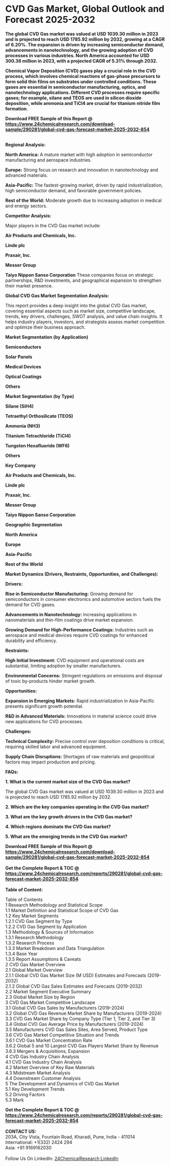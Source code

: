<h1>CVD Gas Market, Global Outlook and Forecast 2025-2032</h1><p><strong>The global CVD Gas market was valued at USD 1039.30 million in 2023 and is projected to reach USD 1785.92 million by 2032, growing at a CAGR of 6.20%. The expansion is driven by increasing semiconductor demand, advancements in nanotechnology, and the growing adoption of CVD processes in various industries. North America accounted for USD 300.36 million in 2023, with a projected CAGR of 5.31% through 2032.</strong></p><p>
</p><p><strong>Chemical Vapor Deposition (CVD) gases play a crucial role in the CVD process, which involves chemical reactions of gas-phase precursors to form solid thin films on substrates under controlled conditions. These gases are essential in semiconductor manufacturing, optics, and nanotechnology applications. Different CVD processes require specific gases; for example, silane and TEOS are used in silicon dioxide deposition, while ammonia and TiCl4 are crucial for titanium nitride film formation</strong>.</p><div><b>Download FREE Sample of this Report @ 
            <a href="https://www.24chemicalresearch.com/download-sample/290281/global-cvd-gas-forecast-market-2025-2032-854">
            https://www.24chemicalresearch.com/download-sample/290281/global-cvd-gas-forecast-market-2025-2032-854</a></b></div><br><p>
<strong>Regional Analysis:</strong></p><p>
</p><p><strong>North America:</strong> A mature market with high adoption in semiconductor manufacturing and aerospace industries.</p><p><strong>Europe:</strong> Strong focus on research and innovation in nanotechnology and advanced materials.</p><p><strong>Asia-Pacific:</strong> The fastest-growing market, driven by rapid industrialization, high semiconductor demand, and favorable government policies.</p><p><strong>Rest of the World:</strong> Moderate growth due to increasing adoption in medical and energy sectors.</p><p>
<strong>Competitor Analysis:</strong></p><p>
</p><p>Major players in the CVD Gas market include:</p><p>
</p><p><strong>Air Products and Chemicals, Inc.</strong></p><p><strong>Linde plc</strong></p><p><strong>Praxair, Inc.</strong></p><p><strong>Messer Group</strong></p><p><strong>Taiyo Nippon Sanso Corporation</strong> These companies focus on strategic partnerships, R&amp;D investments, and geographical expansion to strengthen their market presence.</p><p>
<strong>Global CVD Gas Market Segmentation Analysis:</strong></p><p>
</p><p>This report provides a deep insight into the global CVD Gas market, covering essential aspects such as market size, competitive landscape, trends, key drivers, challenges, SWOT analysis, and value chain insights. It helps industry players, investors, and strategists assess market competition and optimize their business approach.</p><p>
<strong>Market Segmentation (by Application)</strong></p><p>
</p><p><strong>Semiconductors</strong></p><p><strong>Solar Panels</strong></p><p><strong>Medical Devices</strong></p><p><strong>Optical Coatings</strong></p><p><strong>Others</strong></p><p>
<strong>Market Segmentation (by Type)</strong></p><p>
</p><p><strong>Silane (SiH4)</strong></p><p><strong>Tetraethyl Orthosilicate (TEOS)</strong></p><p><strong>Ammonia (NH3)</strong></p><p><strong>Titanium Tetrachloride (TiCl4)</strong></p><p><strong>Tungsten Hexafluoride (WF6)</strong></p><p><strong>Others</strong></p><p>
<strong>Key Company</strong></p><p>
</p><p><strong>Air Products and Chemicals, Inc.</strong></p><p><strong>Linde plc</strong></p><p><strong>Praxair, Inc.</strong></p><p><strong>Messer Group</strong></p><p><strong>Taiyo Nippon Sanso Corporation</strong></p><p>
<strong>Geographic Segmentation</strong></p><p>
</p><p><strong>North America</strong></p><p><strong>Europe</strong></p><p><strong>Asia-Pacific</strong></p><p><strong>Rest of the World</strong></p><p>
<strong>Market Dynamics (Drivers, Restraints, Opportunities, and Challenges):</strong></p><p>
<strong>Drivers:</strong></p><p>
</p><p><strong>Rise in Semiconductor Manufacturing:</strong> Growing demand for semiconductors in consumer electronics and automotive sectors fuels the demand for CVD gases.</p><p><strong>Advancements in Nanotechnology:</strong> Increasing applications in nanomaterials and thin-film coatings drive market expansion.</p><p><strong>Growing Demand for High-Performance Coatings:</strong> Industries such as aerospace and medical devices require CVD coatings for enhanced durability and efficiency.</p><p>
<strong>Restraints:</strong></p><p>
</p><p><strong>High Initial Investment:</strong> CVD equipment and operational costs are substantial, limiting adoption by smaller manufacturers.</p><p><strong>Environmental Concerns:</strong> Stringent regulations on emissions and disposal of toxic by-products hinder market growth.</p><p>
<strong>Opportunities:</strong></p><p>
</p><p><strong>Expansion in Emerging Markets:</strong> Rapid industrialization in Asia-Pacific presents significant growth potential.</p><p><strong>R&amp;D in Advanced Materials:</strong> Innovations in material science could drive new applications for CVD processes.</p><p>
<strong>Challenges:</strong></p><p>
</p><p><strong>Technical Complexity:</strong> Precise control over deposition conditions is critical, requiring skilled labor and advanced equipment.</p><p><strong>Supply Chain Disruptions:</strong> Shortages of raw materials and geopolitical factors may impact production and pricing.</p><p>
<strong>FAQs:</strong></p><p>
</p><p><strong>1. What is the current market size of the CVD Gas market?</strong></p><p>
</p><p>The global CVD Gas market was valued at USD 1039.30 million in 2023 and is projected to reach USD 1785.92 million by 2032.</p><p>
</p><p><strong>2. Which are the key companies operating in the CVD Gas market?</strong></p><p>
</p><p>
</p><p><strong>3. What are the key growth drivers in the CVD Gas market?</strong></p><p>
</p><p>
</p><p><strong>4. Which regions dominate the CVD Gas market?</strong></p><p>
</p><p>
</p><p><strong>5. What are the emerging trends in the CVD Gas market?</strong></p><p>
</p><div><b>Download FREE Sample of this Report @ 
            <a href="https://www.24chemicalresearch.com/download-sample/290281/global-cvd-gas-forecast-market-2025-2032-854">
            https://www.24chemicalresearch.com/download-sample/290281/global-cvd-gas-forecast-market-2025-2032-854</a></b></div><br><div><b>Get the Complete Report & TOC @ 
            <a href="https://www.24chemicalresearch.com/reports/290281/global-cvd-gas-forecast-market-2025-2032-854">
            https://www.24chemicalresearch.com/reports/290281/global-cvd-gas-forecast-market-2025-2032-854</a></b></div><br>
            <b>Table of Content:</b><p>Table of Contents<br />
1 Research Methodology and Statistical Scope<br />
1.1 Market Definition and Statistical Scope of CVD Gas<br />
1.2 Key Market Segments<br />
1.2.1 CVD Gas Segment by Type<br />
1.2.2 CVD Gas Segment by Application<br />
1.3 Methodology & Sources of Information<br />
1.3.1 Research Methodology<br />
1.3.2 Research Process<br />
1.3.3 Market Breakdown and Data Triangulation<br />
1.3.4 Base Year<br />
1.3.5 Report Assumptions & Caveats<br />
2 CVD Gas Market Overview<br />
2.1 Global Market Overview<br />
2.1.1 Global CVD Gas Market Size (M USD) Estimates and Forecasts (2019-2032)<br />
2.1.2 Global CVD Gas Sales Estimates and Forecasts (2019-2032)<br />
2.2 Market Segment Executive Summary<br />
2.3 Global Market Size by Region<br />
3 CVD Gas Market Competitive Landscape<br />
3.1 Global CVD Gas Sales by Manufacturers (2019-2024)<br />
3.2 Global CVD Gas Revenue Market Share by Manufacturers (2019-2024)<br />
3.3 CVD Gas Market Share by Company Type (Tier 1, Tier 2, and Tier 3)<br />
3.4 Global CVD Gas Average Price by Manufacturers (2019-2024)<br />
3.5 Manufacturers CVD Gas Sales Sites, Area Served, Product Type<br />
3.6 CVD Gas Market Competitive Situation and Trends<br />
3.6.1 CVD Gas Market Concentration Rate<br />
3.6.2 Global 5 and 10 Largest CVD Gas Players Market Share by Revenue<br />
3.6.3 Mergers & Acquisitions, Expansion<br />
4 CVD Gas Industry Chain Analysis<br />
4.1 CVD Gas Industry Chain Analysis<br />
4.2 Market Overview of Key Raw Materials<br />
4.3 Midstream Market Analysis<br />
4.4 Downstream Customer Analysis<br />
5 The Development and Dynamics of CVD Gas Market <br />
5.1 Key Development Trends<br />
5.2 Driving Factors<br />
5.3 Mark</p><div><b>Get the Complete Report & TOC @ 
            <a href="https://www.24chemicalresearch.com/reports/290281/global-cvd-gas-forecast-market-2025-2032-854">
            https://www.24chemicalresearch.com/reports/290281/global-cvd-gas-forecast-market-2025-2032-854</a></b></div><br><b>CONTACT US:</b><br>
            203A, City Vista, Fountain Road, Kharadi, Pune, India - 411014<br>
            International: +1(332) 2424 294<br>
            Asia: +91 9169162030 <br><br>
            Follow Us On LinkedIn: <a href="https://www.linkedin.com/company/24chemicalresearch/">24ChemicalResearch LinkedIn</a>